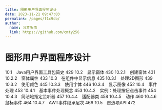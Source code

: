 ```yaml
---
title: 图形用户界面程序设计
date: 2023-11-21 09:47:03
permalink: /pages/f1c9cb/
author: 
  name: 沉梦听雨
  link: https://github.com/cmty256
---
```

# 图形用户界面程序设计

10.1　Java用户界面工具包简史 429
10.2　显示窗体 430
10.2.1　创建窗体 431
10.2.2　窗体属性 433
10.3　在组件中显示信息 435
10.3.1　处理2D图形 439
10.3.2　使用颜色 445
10.3.3　使用字体 446
10.3.4　显示图像 452
10.4　事件处理 453
10.4.1　基本事件处理概念 453
10.4.2　实例：处理按钮点击事件 454
10.4.3　简洁地指定监听器 457
10.4.4　适配器类 458
10.4.5　动作 460
10.4.6　鼠标事件 464
10.4.7　AWT事件继承层次 469
10.5　首选项API 472